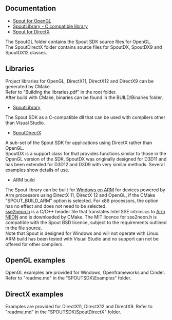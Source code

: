 ## Documentation

- [Spout for OpenGL](https://spoutgl-site.netlify.app/)
- [SpoutLibrary - C compatible library](https://spoutlibrary-site.netlify.app/)
- [Spout for DirectX](https://spoutdx-site.netlify.app/)

The SpoutGL folder contains the Spout SDK source files for OpenGL.\
The SpoutDirectX folder contains source files for SpoutDX, SpoutDX9 and SpoutDX12 classes.

## Libraries

Project libraries for OpenGL, DirectX11, DirectX12 and DirectX9 can be generated by CMake.\
Refer to "Building the libraries.pdf" in the root folder.\
After build with CMake, binaries can be found in the BUILD/Binaries folder.

- [SpoutLibrary](https://spoutlibrary-site.netlify.app/)

The Spout SDK as a C-compatible dll that can be used with compilers other than Visual Studio.

- [SpoutDirectX](https://spoutdx-site.netlify.app/)

A sub-set of the Spout SDK for applications using DirectX rather than OpenGL.\
SpoutDX is a support class for that provides functions similar to those in the OpenGL version of the SDK. SpoutDX was originally designed for D3D11 and has been extended for D3D12 and D3D9 with very similar methods. Several examples show details of use. 

- ARM build

The Spout library can be built for [Windows on ARM](https://learn.microsoft.com/en-us/windows/arm/overview) for devices powered by Arm processors using DirectX 11, DirectX 12 and OpenGL, if the CMake "SPOUT_BUILD_ARM" option is selected. For x86 processors, the option has no effect and does not need to be selected.\
[sse2neon.h](https://github.com/DLTcollab/sse2neon) is a C/C++ header file that translates Intel SSE intrinsics to [Arm NEON](https://developer.arm.com/Architectures/Neon) and is downloaded by CMake. The MIT licence for sse2neon.h is compatible with the Spout BSD licence, subject to the requirements outlined in the file source.\
Note that Spout is designed for Windows and will not operate with Linux.\
ARM build has been tested with Visual Studio and no support can not be offered for other compilers.

## OpenGL examples

OpenGL examples are provided for Windows, Openframeworks and Cinder. Refer to "readme.md" in the "SPOUTSDK\Examples" folder.

## DirectX examples

Examples are provided for DirectX11, DirectX12 and DirectX9. Refer to "readme.md" in the "SPOUTSDK\SpoutDirectX" folder.





    
